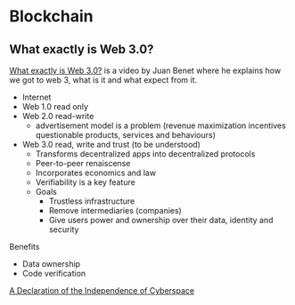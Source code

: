# Blockchain

## What exactly is Web 3.0?

[What exactly is Web 3.0?](https://youtu.be/l44z35vabvA) is a video by Juan Benet where he explains how we got to web 3, what is it and what expect from it. 


- Internet
- Web 1.0 read only
- Web 2.0 read-write
  - advertisement model is a problem (revenue maximization incentives questionable products, services and behaviours)
- Web 3.0 read, write and trust (to be understood)
  - Transforms decentralized apps into decentralized protocols
  - Peer-to-peer renaiscense
  - Incorporates economics and law
  - Verifiability is a key feature
  - Goals
    - Trustless infrastructure
    - Remove intermediaries (companies)
    - Give users power and ownership over their data, identity and security

Benefits
- Data ownership
- Code verification


[A Declaration of the Independence of Cyberspace](https://www.eff.org/pt-br/cyberspace-independence)